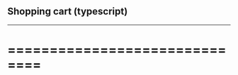 ## Shopping cart (typescript)
------------------------------
==============================
========================

